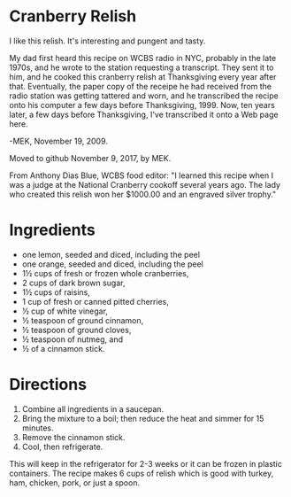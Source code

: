# Cranberry Relish

I like this relish. It's interesting and pungent and tasty.

My dad first heard this recipe on WCBS radio in NYC, probably in the late 1970s, and he wrote to the station requesting a transcript. They sent it to him, and he cooked this cranberry relish at Thanksgiving every year after that. Eventually, the paper copy of the receipe he had received from the radio station was getting tattered and worn, and he transcribed the recipe onto his computer a few days before Thanksgiving, 1999. Now, ten years later, a few days before Thanksgiving, I've transcribed it onto a Web page here.

-MEK, November 19, 2009.

Moved to github November 9, 2017, by MEK.


From Anthony Dias Blue, WCBS food editor: "I learned this recipe when I was a judge at the National Cranberry cookoff several years ago. The lady who created this relish won her $1000.00 and an engraved silver trophy."

# Ingredients

* one lemon, seeded and diced, including the peel
* one orange, seeded and diced, including the peel
* 1½ cups of fresh or frozen whole cranberries,
* 2 cups of dark brown sugar,
* 1½ cups of raisins,
* 1 cup of fresh or canned pitted cherries,
* ½ cup of white vinegar,
* ½ teaspoon of ground cinnamon,
* ½ teaspoon of ground cloves,
* ½ teaspoon of nutmeg, and
* ½ of a cinnamon stick.

# Directions

1. Combine all ingredients in a saucepan. 
2. Bring the mixture to a boil; then reduce the heat and simmer for 15 minutes. 
3. Remove the cinnamon stick. 
4. Cool, then refrigerate. 

This will keep in the refrigerator for 2-3 weeks or it can be frozen in plastic containers. The recipe makes 6 cups of relish which is good with turkey, ham, chicken, pork, or just a spoon.
